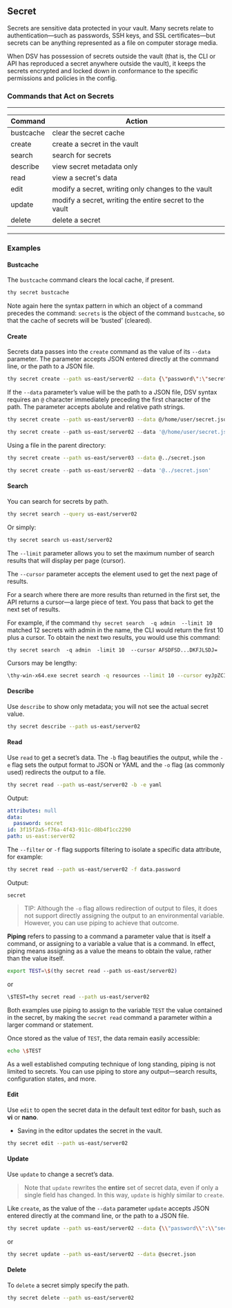 ﻿[title]: # (Secret)
[tags]: # (DevOps Secrets Vault,DSV,)
[priority]: # (1810)

## Secret

Secrets are sensitive data protected in your vault. Many secrets relate to authentication—such as passwords, SSH keys, and SSL certificates—but secrets can be anything represented as a file on computer storage media.

When DSV has possession of secrets outside the vault (that is, the CLI or API has reproduced a secret anywhere outside the vault), it keeps the secrets encrypted and locked down in conformance to the specific permissions and policies in the config.

### Commands that Act on Secrets
  
---
  
| Command | Action |
| ----- | ----- |
| bustcache | clear the secret cache |
| create | create a secret in the vault |
| search |search for secrets |
| describe | view secret metadata only |
| read | view a secret's data |
| edit | modify a secret, writing only changes to the vault |
| update | modify a secret, writing the entire secret to the vault |
| delete | delete a secret |
  
---
  
### Examples

#### Bustcache

The `bustcache` command clears the local cache, if present.

``` bash
thy secret bustcache
```

Note again here the syntax pattern in which an object of a command precedes the command: `secrets` is the object of the command `bustcache`, so that the cache of secrets will be ‘busted’ (cleared).

#### Create

Secrets data passes into the `create` command as the value of its `--data` parameter. The parameter accepts JSON entered directly at the command line, or the path to a JSON file.

``` bash
thy secret create --path us-east/server02 --data {\"password\":\"secret\"}
```

If the `--data` parameter’s value will be the path to a JSON file, DSV syntax requires an `@` character immediately preceding the first character of the path. The parameter accepts abolute and relative path strings.

``` bash
thy secret create --path us-east/server03 --data @/home/user/secret.json
```

``` powershell
thy secret create --path us-east/server02 --data '@/home/user/secret.json'
```

Using a file in the parent directory:

``` bash
thy secret create --path us-east/server03 --data @../secret.json
```

``` powershell
thy secret create --path us-east/server02 --data '@../secret.json'
```

#### Search

You can search for secrets by path.

``` bash
thy secret search --query us-east/server02
```

Or simply:

``` bash
thy secret search us-east/server02
```

The `--limit` parameter allows you to set the maximum number of search results that will display per page (cursor).

The `--cursor` parameter accepts the element used to get the next page of results.

For a search where there are more results than returned in the first set, the API returns a cursor—a large piece of text. You pass that back to get the next set of results.

For example, if the command `thy secret search  -q admin  --limit 10` matched 12 secrets with admin in the name, the CLI would return the first 10 plus a cursor. To obtain the next two results, you would use this command:

`thy secret search  -q admin  -limit 10  --cursor AFSDFSD...DKFJLSDJ=`

Cursors may be lengthy:

```bash
\thy-win-x64.exe secret search -q resources --limit 10 --cursor eyJpZCI6ImEwOTFjOWIzLWE4MmQtNGRiYy1hYThiLTYxMDY0NDZhZjA3MSIsInBhdGgiOiIiLCJ2ZXJzaW9uIjoidi1jdXJyZW50IiwidHlwZSI6IiIsImxhdGVzdCI6MH0=
```

#### Describe

Use `describe` to show only metadata; you will not see the actual secret value.

``` bash
thy secret describe --path us-east/server02
```

#### Read

Use `read` to get a secret’s data. The `-b` flag beautifies the output, while the `-e` flag sets the output format to JSON or YAML and the `-o` flag (as commonly used) redirects the output to a file.

``` bash
thy secret read --path us-east/server02 -b -e yaml
```

Output:

```yaml
attributes: null
data:
  password: secret
id: 3f15f2a5-f76a-4f43-911c-d8b4f1cc2290
path: us-east:server02
```

The `--filter` or `-f` flag supports filtering to isolate a specific data attribute, for example:

```bash
thy secret read --path us-east/server02 -f data.password
```

Output:

`secret`

> TIP: Although the `-o` flag allows redirection of output to files, it does not support directly assigning the output to an environmental variable. However, you can use piping to achieve that outcome.

**Piping** refers to passing to a command a parameter value that is itself a command, or assigning to a variable a value that is a command. In effect, piping means assigning as a value the means to obtain the value, rather than the value itself.

```bash
export TEST=\$(thy secret read --path us-east/server02)
```

or

```bash
\$TEST=thy secret read --path us-east/server02
```

Both examples use piping to assign to the variable `TEST` the value contained in the secret, by making the `secret read` command a parameter within a larger command or statement.

Once stored as the value of `TEST`, the data remain easily accessible:

```bash
echo \$TEST
```

As a well established computing technique of long standing, piping is not limited to secrets. You can use piping to store any output—search results, configuration states, and more.

#### Edit

Use `edit` to open the secret data in the default text editor for bash, such as **vi** or **nano**.

* Saving in the editor updates the secret in the vault.

``` bash
thy secret edit --path us-east/server02
```

#### Update

Use `update` to change a secret’s data.

>Note that `update` rewrites the **entire** set of secret data, even if only a single field has changed. In this way, `update` is highly similar to `create`.

Like `create`, as the value of the `--data` parameter `update` accepts JSON entered directly at the command line, or the path to a JSON file.

```bash
thy secret update --path us-east/server02 --data {\\"password\\":\\"secret2\\"}
```

or

```bash
thy secret update --path us-east/server02 --data @secret.json
```

#### Delete

To `delete` a secret simply specify the path.

``` bash
thy secret delete --path us-east/server02
```



  
